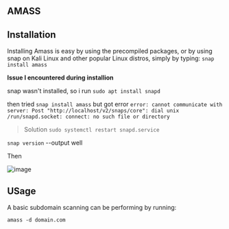 ## AMASS

## Installation

Installing Amass is easy by using the precompiled packages, or by using snap on Kali Linux and other popular Linux distros, simply by typing:
`snap install amass`

**Issue I encountered during installion**

snap wasn't installed, so i run `sudo apt install snapd`

then tried `snap install amass` but got error `error: cannot communicate with server: Post "http://localhost/v2/snaps/core": dial unix /run/snapd.socket: connect: no such file or directory`

>Solution
`sudo systemctl restart snapd.service`

`snap version` --output well

Then

![image](https://user-images.githubusercontent.com/16500435/104118513-01459000-532a-11eb-8183-5722b36d2ec6.png)


## USage

A basic subdomain scanning can be performing by running:

`amass -d domain.com`
